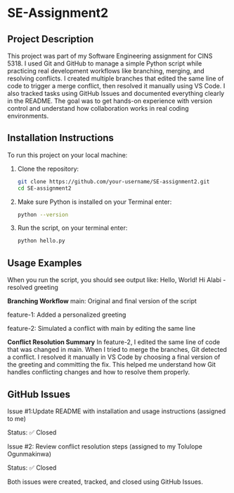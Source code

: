 # SE-Assignment2

## Project Description
This project was part of my Software Engineering assignment for CINS 5318. I used Git and GitHub to manage a simple Python script while practicing real development workflows like branching, merging, and resolving conflicts. I created multiple branches that edited the same line of code to trigger a merge conflict, then resolved it manually using VS Code. I also tracked tasks using GitHub Issues and documented everything clearly in the README. The goal was to get hands-on experience with version control and understand how collaboration works in real coding environments.

## Installation Instructions

To run this project on your local machine:
1. Clone the repository:
   ```bash
   git clone https://github.com/your-username/SE-assignment2.git
   cd SE-assignment2
2. Make sure Python is installed on your Terminal enter:
    ```bash
    python --version
3. Run the script, on your terminal enter:
    ```bash
    python hello.py

 ## Usage Examples
 When you run the script, you should see output like:
 Hello, World!
 Hi Alabi - resolved greeting

**Branching Workflow**
main: Original and final version of the script

feature-1: Added a personalized greeting

feature-2: Simulated a conflict with main by editing the same line

**Conflict Resolution Summary**
In feature-2, I edited the same line of code that was changed in main. When I tried to merge the branches, Git detected a conflict. I resolved it manually in VS Code by choosing a final version of the greeting and committing the fix. This helped me understand how Git handles conflicting changes and how to resolve them properly.

## GitHub Issues
Issue #1:Update README with installation and usage instructions (assigned to me)

Status: ✅ Closed

Issue #2: Review conflict resolution steps (assigned to my Tolulope Ogunmakinwa)

Status: ✅ Closed

Both issues were created, tracked, and closed using GitHub Issues.
